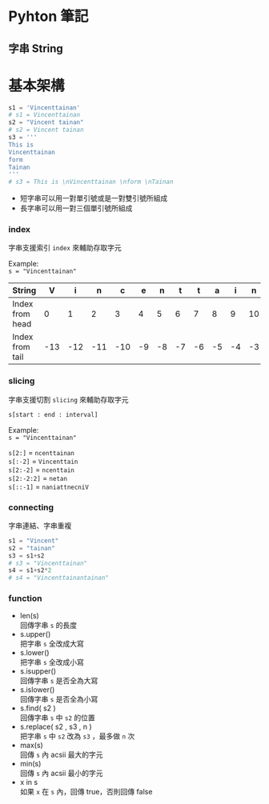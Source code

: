 # **Pyhton 筆記**  
## 字串 String  

# 基本架構  

```python
s1 = 'Vincenttainan'
# s1 = Vincenttainan
s2 = "Vincent tainan"
# s2 = Vincent tainan
s3 = '''
This is 
Vincenttainan 
form 
Tainan
'''
# s3 = This is \nVincenttainan \nform \nTainan
```

* 短字串可以用一對單引號或是一對雙引號所組成  
* 長字串可以用一對三個單引號所組成  

### index  

字串支援索引 `index` 來輔助存取字元  

Example:  
`s = "Vincenttainan"`  

| String | V | i | n | c | e | n | t | t | a | i | n | a | n |
|---|---|---|---|---|---|---|---|---|---|---|---|---|---|
| Index from head | 0 | 1 | 2 | 3 | 4 | 5 | 6 | 7 | 8 | 9 | 10 | 11 | 12 |
| Index from tail | -13 | -12 | -11 | -10 | -9 | -8 | -7 | -6 | -5 | -4 | -3 | -2 | -1 |

### slicing  

字串支援切割 `slicing` 來輔助存取字元  

```python
s[start : end : interval]
```

Example:  
`s = "Vincenttainan"`  

`s[2:]` = `ncenttainan`  
`s[:-2]` = `Vincenttain`  
`s[2:-2]` = `ncenttain`  
`s[2:-2:2]` = `netan`  
`s[::-1]` = `naniattnecniV`  

### connecting  

字串連結、字串重複  

```python
s1 = "Vincent"
s2 = "tainan"
s3 = s1+s2
# s3 = "Vincenttainan"
s4 = s1+s2*2
# s4 = "Vincenttainantainan"
```

### function  

* len(s)  
回傳字串 `s` 的長度  
* s.upper()  
把字串 `s` 全改成大寫  
* s.lower()  
把字串 `s` 全改成小寫  
* s.isupper()  
回傳字串 `s` 是否全為大寫  
* s.islower()  
回傳字串 `s` 是否全為小寫  
* s.find( s2 )  
回傳字串 `s` 中 `s2` 的位置  
* s.replace( s2 , s3 , n )  
把字串 `s` 中 `s2` 改為 `s3` ，最多做 `n` 次  
* max(s)  
回傳 `s` 內 acsii 最大的字元  
* min(s)  
回傳 `s` 內 acsii 最小的字元  
* x in s  
如果 `x` 在 `s` 內，回傳 true，否則回傳 false  
